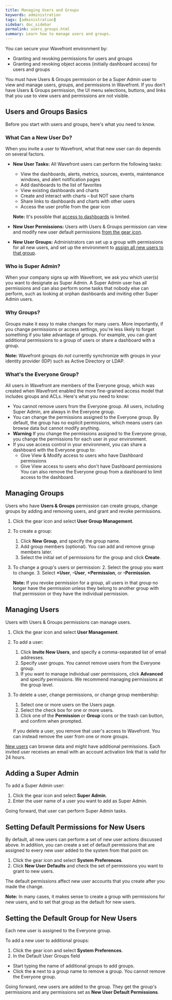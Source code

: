 ```yaml
---
title: Managing Users and Groups
keywords: administration
tags: [administration]
sidebar: doc_sidebar
permalink: users_groups.html
summary: Learn how to manage users and groups.
---
```

You can secure your Wavefront environment by:
* Granting and revoking permissions for users and groups
* Granting and revoking object access (initially dashboard access) for users and groups

You must have Users & Groups permission or be a Super Admin user to view and manage users, groups, and permissions in Wavefront. If you don't have Users & Groups permission, the UI menu selections, buttons, and links that you use to view users and permissions are not visible.

## Users and Groups Basics

Before you start with users and groups, here's what you need to know.

### What Can a New User Do?

When you invite a user to Wavefront, what that new user can do depends on several factors.

- **New User Tasks:** All Wavefront users can perform the following tasks:
  * View the dashboards, alerts, metrics, sources, events, maintenance windows, and alert notification pages
  * Add dashboards to the list of favorites
  * View existing dashboards and charts
  * Create and interact with charts – but NOT save charts
  * Share links to dashboards and charts with other users
  * Access the user profile from the gear icon

  **Note:** It's possible that [access to dashboards](access.html#how-access-control-works) is limited.

- **New User Permissions:** Users with Users & Groups permission can view and modify new user default permissions [from the gear icon](users_groups.html#setting-default-permissions-for-new-users).
- **New User Groups:** Administrators can set up a group with permissions for all new users, and set up the environment to [assign all new users to that group](users_groups.html#setting-the-default-group-for-new-users).


### Who is Super Admin?

When your company signs up with Wavefront, we ask you which user(s) you want to designate as Super Admin. A Super Admin user has all permissions and can also  perform some tasks that nobody else can perform, such as looking at orphan dashboards and inviting other Super Admin users.

### Why Groups?

Groups make it easy to make changes for many users. More importantly, if you change permissions or access settings, you're less likely to forget something if you take advantage of groups. For example, you can grant additional permissions to a group of users or share a dashboard with a group.

**Note:** Wavefront groups do *not* currently synchronize with groups in your identity provider (IDP) such as Active Directory or LDAP.

### What's the Everyone Group?

All users in Wavefront are members of the Everyone group, which was created when Wavefront enabled the more fine-grained access model that includes groups and ACLs.
Here's what you need to know:

* You cannot remove users from the Everyone group. All users, including Super Admin, are always in the Everyone group.
* You can change the permissions assigned to the Everyone group. By default, the group has no explicit permissions, which means users can browse data but cannot modify anything.
* **Warning** If you change the permissions assigned to the Everyone group, you change the permissions for each user in your environment.
* If you use access control in your environment, you can share a dashboard with the Everyone group to:
  - Give View & Modify access to users who have Dashboard permissions
  - Give View access to users who don't have Dashboard permissions
  You can also remove the Everyone group from a dashboard to limit access to the dashboard.

## Managing Groups

Users who have **Users & Groups** permission can create groups, change groups by adding and removing users, and grant and revoke permissions.

1. Click the gear icon and select **User Group Management**.
2. To create a group:
   1. Click **New Group**, and specify the group name.
   2. Add group members (optional). You can add and remove group members later.
   3. Select the initial set of permissions for the group and click **Create**.
3. To change a group's users or permission:
   2. Select the group you want to change.
   3. Select **+User**, **-User**, **+Permission**, or **-Permission**.

   **Note:** If you revoke permission for a group, all users in that group no longer have the permission unless they belong to another group with that permission or they have the individual permission.

## Managing Users

Users with Users & Groups permissions can manage users.

1. Click the gear icon and select **User Management**.
2. To add a user:
   1. Click **Invite New Users**, and specify a comma-separated list of email addresses.
   2. Specify user groups. You cannot remove users from the Everyone group.
   3. If you want to manage individual user permissions, click **Advanced** and specify permissions. We recommend managing permissions at the group level.
3. To delete a user, change permissions, or change group membership:
   1. Select one or more users on the Users page.
   2. Select the check box for one or more users.
   3. Click one of the **Permission** or  **Group** icons or the trash can button, and confirm when prompted.

   If you delete a user, you remove that user's access to Wavefront. You can instead remove the user from one or more groups.

[New users](users_groups.html#what-can-a-new-user-do) can browse data and might have additional permissions. Each invited user receives an email with an account activation link that is valid for 24 hours.

## Adding a Super Admin

To add a Super Admin user:
1. Click the gear icon and select **Super Admin**.
2. Enter the user name of a user you want to add as Super Admin.

Going forward, that user can perform Super Admin tasks.

## Setting Default Permissions for New Users

By default, all new users can perform a set of new user actions discussed above. In addition, you can create a set of default permissions that are assigned to every new user added to the system from that point on:

1. Click the gear icon and select **System Preferences**.
2. Click **New User Defaults** and check the set of permissions you want to grant to new users.

The default permissions affect new user accounts that you create after you made the change.

**Note:** In many cases, it makes sense to create a group with permissions for new users, and to set that group as the default for new users.


## Setting the Default Group for New Users

Each new user is assigned to the Everyone group.

To add a new user to additional groups:
1. Click the gear icon and select **System Preferences**.
2. In the Default User Groups field
  * Start typing the name of additional groups to add groups.
  * Click the **x** next to a group name to remove a group. You cannot remove the Everyone group.

Going forward, new users are added to the group. They get the group's permissions and any permissions set as **New User Default Permissions**.
